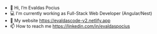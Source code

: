 - 👋 Hi, I’m Evaldas Pocius
- :computer: I'm currently working as Full-Stack Web Developer (Angular/Nest)
- :rocket: My website https://evaldascode-v2.netlify.app
- 📫 How to reach me https://linkedin.com/in/evaldaspocius


